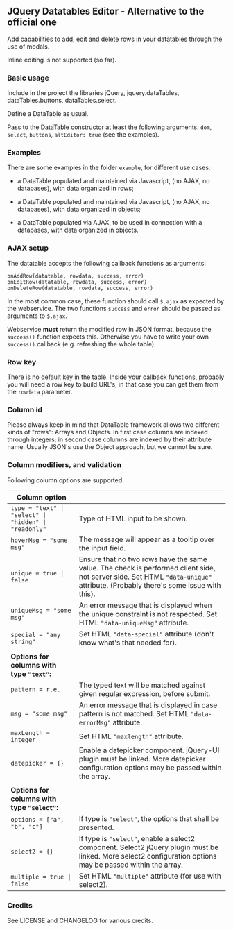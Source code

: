 ## JQuery Datatables Editor - Alternative to the official one

Add capabilities to add, edit and delete rows in your datatables through the use of modals.

Inline editing is not supported (so far).

### Basic usage

Include in the project the libraries jQuery, jquery.dataTables, dataTables.buttons, dataTables.select.

Define a DataTable as usual. 

Pass to the DataTable constructor at least the following arguments: `dom`, `select`, `buttons`, `altEditor: true` (see the examples).


### Examples

There are some examples in the folder `example`, for different use cases:

* a DataTable populated and maintained via Javascript, (no AJAX, no databases), with data organized in rows;

* a DataTable populated and maintained via Javascript, (no AJAX, no databases), with data organized in objects;

* a DataTable populated via AJAX, to be used in connection with a databases, with data organized in objects.


### AJAX setup

The datatable accepts the following callback functions as arguments:

    onAddRow(datatable, rowdata, success, error)
    onEditRow(datatable, rowdata, success, error)
    onDeleteRow(datatable, rowdata, success, error)

In the most common case, these function should call `$.ajax` as expected by the webservice.
The two functions `success` and `error` should be passed as arguments to `$.ajax`.

Webservice **must** return the modified row in JSON format, because the `success()` function expects this.
Otherwise you have to write your own `success()` callback (e.g. refreshing the whole table). 

### Row key

There is no default key in the table.
Inside your callback functions, probably you will need a row key to build URL's, in that case you can get them from the `rowdata` parameter.

### Column id

Please always keep in mind that DataTable framework allows two different kinds of "rows": Arrays and Objects.
In first case columns are indexed through integers; in second case columns are indexed by their attribute name.
Usually JSON's use the Object approach, but we cannot be sure.

### Column modifiers, and validation

Following column options are supported.

| Column option                                              |                                   |
|------------------------------------------------------------|-----------------------------------|
|    `type = "text" \| "select" \| "hidden" \| "readonly"`   |   Type of HTML input to be shown. |
|    `hoverMsg = "some msg"`   |   The message will appear as a tooltip over the input field. |
|    `unique = true \| false`   |   Ensure that no two rows have the same value. The check is performed client side, not server side. Set HTML `"data-unique"` attribute. (Probably there's some issue with this). |
|    `uniqueMsg = "some msg"`   |   An error message that is displayed when the unique constraint is not respected. Set HTML `"data-uniqueMsg"` attribute. |
|    `special = "any string"`   |   Set HTML `"data-special"` attribute (don't know what's that needed for). |
| | |
| **Options for columns with type `"text"`:**                |                                   |
|    `pattern = r.e.`     |   The typed text will be matched against given regular expression, before submit. |
|    `msg = "some msg"`   |   An error message that is displayed in case pattern is not matched. Set HTML `"data-errorMsg"` attribute. |
|    `maxLength = integer`   |   Set HTML `"maxlength"` attribute. |
|    `datepicker = {}`   |   Enable a datepicker component. jQuery-UI plugin must be linked. More datepicker configuration options may be passed within the array. |
| | |
| **Options for columns with type `"select"`:**                |                                   |
|    `options = ["a", "b", "c"]`   |   If type is `"select"`, the options that shall be presented. |
|    `select2 = {}`   |   If type is `"select"`, enable a select2 component. Select2 jQuery plugin must be linked. More select2 configuration options may be passed within the array. |
|    `multiple = true \| false`   |   Set HTML `"multiple"` attribute (for use with select2). |



### Credits
See LICENSE and CHANGELOG for various credits.

